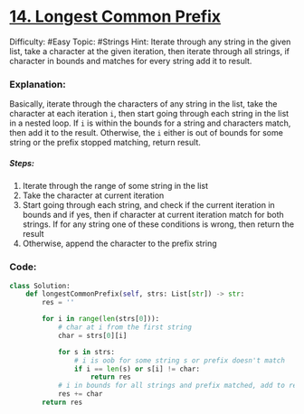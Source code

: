 # [14. Longest Common Prefix](https://leetcode.com/problems/longest-common-prefix/)

Difficulty: #Easy 
Topic: #Strings 
Hint: Iterate through any string in the given list, take a character at the given iteration, then iterate through all strings, if character in bounds and matches for every string add it to result.

### Explanation:
Basically, iterate through the characters of any string in the list, take the character at each iteration `i`, then start going through each string in the list in a nested loop. If `i` is within the bounds for a string and characters match, then add it to the result. Otherwise, the `i` either is out of bounds for some string or the prefix stopped matching, return result.
##### Steps:
1. Iterate through the range of some string in the list
2. Take the character at current iteration
3. Start going through each string, and check if the current iteration in bounds and if yes, then if character at current iteration match for both strings. If for any string one of these conditions is wrong, then return the result
4. Otherwise, append the character to the prefix string

### Code:

```python
class Solution:
    def longestCommonPrefix(self, strs: List[str]) -> str:
        res = ''

        for i in range(len(strs[0])):
            # char at i from the first string
            char = strs[0][i]

            for s in strs:
                # i is oob for some string s or prefix doesn't match
                if i == len(s) or s[i] != char:
                    return res
            # i in bounds for all strings and prefix matched, add to result
            res += char
        return res
```
